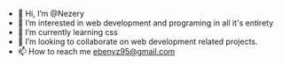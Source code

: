 - 👋 Hi, I’m @Nezery
- 👀 I’m interested in web development and programing in all it's entirety
- 🌱 I’m currently learning css
- 💞️ I’m looking to collaborate on web development related projects.
- 📫 How to reach me ebenyz95@gmail.com

<!---
Nezery/Nezery is a ✨ special ✨ repository because its `README.md` (this file) appears on your GitHub profile.
You can click the Preview link to take a look at your changes.
--->
